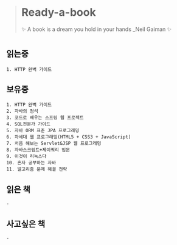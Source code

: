 ># Ready-a-book
>✨ A book is a dream you hold in your hands _Neil Gaiman ✨
#
#
#
## 읽는중
    1. HTTP 완벽 가이드



## 보유중
    1. HTTP 완벽 가이드
    2. 자바의 정석
    3. 코드로 배우는 스프링 웹 프로젝트
    4. SQL전문가 가이드
    5. 자바 ORM 표준 JPA 프로그래밍
    6. 차세대 웹 프로그래밍(HTML5 + CSS3 + JavaScript)
    7. 처음 해보는 Servlet&JSP 웹 프로그래밍
    8. 자바스크립트+제이쿼리 입문
    9. 이것이 리눅스다
    10. 혼자 공부하는 자바
    11. 알고리즘 문제 해결 전략



## 읽은 책
    -


## 사고싶은 책
    -
